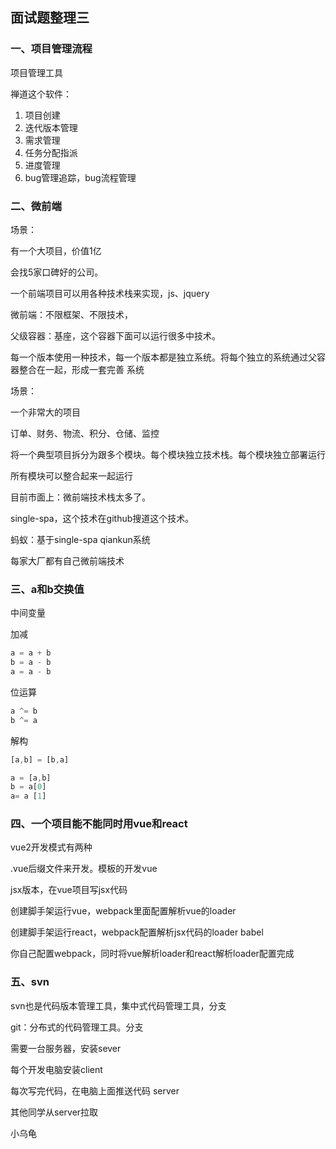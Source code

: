 ## 面试题整理三

### 一、项目管理流程

项目管理工具

禅道这个软件：

1. 项目创建
2. 迭代版本管理
3. 需求管理
4. 任务分配指派
5. 进度管理
6. bug管理追踪，bug流程管理

### 二、微前端

场景：

有一个大项目，价值1亿

会找5家口碑好的公司。

一个前端项目可以用各种技术栈来实现，js、jquery

微前端：不限框架、不限技术，

父级容器：基座，这个容器下面可以运行很多中技术。

每一个版本使用一种技术，每一个版本都是独立系统。将每个独立的系统通过父容器整合在一起，形成一套完善 系统

场景：

一个非常大的项目

订单、财务、物流、积分、仓储、监控

将一个典型项目拆分为跟多个模块。每个模块独立技术栈。每个模块独立部署运行

所有模块可以整合起来一起运行

目前市面上：微前端技术栈太多了。

single-spa，这个技术在github搜道这个技术。

蚂蚁：基于single-spa qiankun系统

每家大厂都有自己微前端技术

### 三、a和b交换值

中间变量

加减

```js
a = a + b
b = a - b
a = a - b
```

位运算

```js
a ^= b
b ^= a
```

解构

```js
[a,b] = [b,a]
```

```js
a = [a,b]
b = a[0]
a= a [1]
```

### 四、一个项目能不能同时用vue和react

vue2开发模式有两种

.vue后缀文件来开发。模板的开发vue

jsx版本，在vue项目写jsx代码

创建脚手架运行vue，webpack里面配置解析vue的loader

创建脚手架运行react，webpack配置解析jsx代码的loader babel

你自己配置webpack，同时将vue解析loader和react解析loader配置完成



### 五、svn

svn也是代码版本管理工具，集中式代码管理工具，分支

git：分布式的代码管理工具。分支

需要一台服务器，安装sever

每个开发电脑安装client

每次写完代码，在电脑上面推送代码 server

其他同学从server拉取

小乌龟














